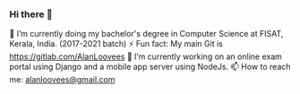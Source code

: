 ### Hi there 👋

🌱 I’m currently doing my bachelor's degree in Computer Science at FISAT, Kerala, India. (2017-2021 batch)
⚡ Fun fact: My main Git is https://gitlab.com/AlanLoovees
🔭 I’m currently working on an online exam portal using Django and a mobile app server using NodeJs.
📫 How to reach me: alanloovees@gmail.com

<!--
**AlanLoovees/AlanLoovees** is a ✨ _special_ ✨ repository because its `README.md` (this file) appears on your GitHub profile.

Here are some ideas to get you started:

- 🔭 I’m currently working on ...
- 🌱 I’m currently learning ...
- 👯 I’m looking to collaborate on ...
- 🤔 I’m looking for help with ...
- 💬 Ask me about ...
- 📫 How to reach me: ...
- 😄 Pronouns: ...
- ⚡ Fun fact: ...
-->
